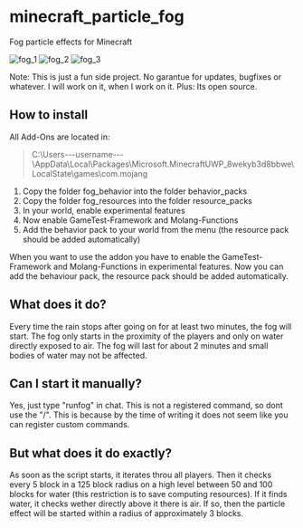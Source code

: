 # minecraft_particle_fog

Fog particle effects for Minecraft

![fog_1](https://user-images.githubusercontent.com/25495079/166561036-379c942b-c8a3-4240-b137-601161f963c9.PNG)
![fog_2](https://user-images.githubusercontent.com/25495079/166561039-f9dd3ba5-26b3-4507-b3e8-03025001cebc.PNG)
![fog_3](https://user-images.githubusercontent.com/25495079/166561041-82b5cf00-0d84-44ff-acba-c1b1f0cccd2b.PNG)

Note: This is just a fun side project. No garantue for updates, bugfixes or whatever. I will work on it, when I work on it. Plus: Its open source.

## How to install
All Add-Ons are located in:

> C:\Users\---username---\AppData\Local\Packages\Microsoft.MinecraftUWP_8wekyb3d8bbwe\LocalState\games\com.mojang

1. Copy the folder fog_behavior into the folder behavior_packs
2. Copy the folder fog_resources into the folder resource_packs
3. In your world, enable experimental features
4. Now enable GameTest-Framework and Molang-Functions
5. Add the behavior pack to your world from the menu (the resource pack should be added automatically)

When you want to use the addon you have to enable the GameTest-Framework and Molang-Functions in experimental features.
Now you can add the behaviour pack, the resource pack should be added automatically.

## What does it do?
Every time the rain stops after going on for at least two minutes, the fog will start.
The fog only starts in the proximity of the players and only on water directly exposed to air.
The fog will last for about 2 minutes and small bodies of water may not be affected.

## Can I start it manually?
Yes, just type "runfog" in chat. 
This is not a registered command, so dont use the "/".
This is because by the time of writing it does not seem like you can register custom commands.

## But what does it do exactly?
As soon as the script starts, it iterates throu all players. 
Then it checks every 5 block in a 125 block radius on a high level between 50 and 100 blocks for water (this restriction is to save computing resources).
If it finds water, it checks wether directly above it there is air. 
If so, then the particle effect will be started within a radius of approximately 3 blocks.

